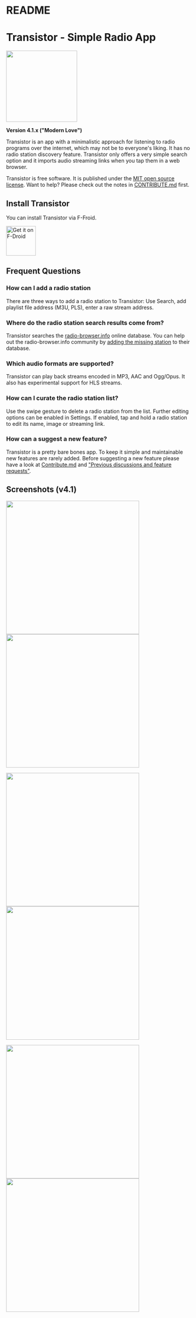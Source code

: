 README
======

# Transistor - Simple Radio App
<img src="https://codeberg.org/y20k/transistor/raw/branch/master/app/src/main/res/mipmap-xxxhdpi/ic_launcher_round.png" width="192" />

**Version 4.1.x ("Modern Love")**

Transistor is an app with a minimalistic approach for listening to radio programs over the internet, which may not be to everyone's liking. It has no radio station discovery feature. Transistor only offers a very simple search option and it imports audio streaming links when you tap them in a web browser.

Transistor is free software. It is published under the [MIT open source license](https://opensource.org/licenses/MIT). Want to help? Please check out the notes in [CONTRIBUTE.md](https://codeberg.org/y20k/transistor/src/branch/master/CONTRIBUTE.md) first.

## Install Transistor
You can install Transistor via F-Froid.

[<img src="https://fdroid.gitlab.io/artwork/badge/get-it-on.png" alt="Get it on F-Droid" height="80">](https://f-droid.org/repository/browse/?fdid=org.y20k.transistor)

## Frequent Questions

### How can I add a radio station
There are three ways to add a radio station to Transistor: Use Search, add playlist file address (M3U, PLS), enter a raw stream address.

### Where do the radio station search results come from?
Transistor searches the [radio-browser.info](http://www.radio-browser.info/) online database. You can help out the radio-browser.info community by [adding the missing station](http://www.radio-browser.info/gui/#!/add) to their database.

### Which audio formats are supported?
Transistor can play back streams encoded in MP3, AAC and Ogg/Opus. It also has experimental support for HLS streams.

### How can I curate the radio station list?
Use the swipe gesture to delete a radio station from the list. Further editing options can be enabled in Settings. If enabled, tap and hold a radio station to edit its name, image or streaming link.

### How can a suggest a new feature?
Transistor is a pretty bare bones app. To keep it simple and maintainable new features are rarely added. Before suggesting a new feature please have a look at [Contribute.md](https://codeberg.org/y20k/transistor/src/branch/master/CONTRIBUTE.md) and ["Previous discussions and feature requests"](https://codeberg.org/y20k/transistor/issues/48).

## Screenshots (v4.1)
[<img src="https://codeberg.org/y20k/transistor/raw/branch/master/metadata/en-US/phoneScreenshots/01-transistor-v4.1.0-playback.png" width="360">](https://codeberg.org/y20k/transistor/raw/branch/master/metadata/en-US/phoneScreenshots/01-transistor-v4.1.0-playback.png)
[<img src="https://codeberg.org/y20k/transistor/raw/branch/master/metadata/en-US/phoneScreenshots/02-transistor-v4.1.0-playback-details.png" width="360">](https://codeberg.org/y20k/transistor/raw/branch/master/metadata/en-US/phoneScreenshots/02-transistor-v4.1.0-playback-details.png)

[<img src="https://codeberg.org/y20k/transistor/raw/branch/master/metadata/en-US/phoneScreenshots/03-transistor-v4.1.0-add-station.png" width="360">](https://codeberg.org/y20k/transistor/raw/branch/master/metadata/en-US/phoneScreenshots/03-transistor-v4.1.0-add-station.png)
[<img src="https://codeberg.org/y20k/transistor/raw/branch/master/metadata/en-US/phoneScreenshots/04-transistor-v4.1.0-favorite-station.png" width="360">](https://codeberg.org/y20k/transistor/raw/branch/master/metadata/en-US/phoneScreenshots/04-transistor-v4.1.0-favorite-station.png)

[<img src="https://codeberg.org/y20k/transistor/raw/branch/master/metadata/en-US/phoneScreenshots/05-transistor-v4.1.0-delete-station.png" width="360">](https://codeberg.org/y20k/transistor/raw/branch/master/metadata/en-US/phoneScreenshots/05-transistor-v4.1.0-delete-station.png)
[<img src="https://codeberg.org/y20k/transistor/raw/branch/master/metadata/en-US/phoneScreenshots/06-transistor-v4.1.0-edit-station.png" width="360">](https://codeberg.org/y20k/transistor/raw/branch/master/metadata/en-US/phoneScreenshots/06-transistor-v4.1.0-edit-station.png)